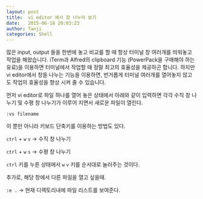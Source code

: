 ```yaml
---
layout: post
title:  vi editor 에서 창 나누어 보기
date:   2015-06-18 20:03:23
author: Tanji
categories: Shell
---
```



많은 input, output 들을 한번에 놓고 비교를 할 때 항상 터미널 창 여러개를 띄워놓고 작업을 해왔습니다. iTerm과 Alfred의 clipboard 기능 (PowerPack을 구매해야 하는 유료)을 이용하면 터미널에서 작업할 때 정말 최고의 효율성을 제공하곤 합니다. 하지만 vi editor에서 창을 나누는 기능을 이용하면, 번거롭게 터미널 여러개를 열어놓지 않고도 작업의 효율성을 향상 시켜 줄 수 있습니다. 

먼저 vi editor로 파일 하나를 열어 놓은 상태에서 아래와 같이 입력하면 각각 수직 창 나누기 및 수평 창 나누기가 이루어 지면서 새로운 파일이 열린다. 

`:vs filename`

이 뿐만 아니라 키보드 단축키를 이용하는 방법도 있다.
 
`ctrl` + `w` `v`     -\> 수직 창 나누기

`ctrl` + `w` `s`     -\> 수평 창 나누기


`ctrl` 키를 누른 상태에서 `w` `v` 키를 순서대로 눌러주는 것이다.

추가로, 해당 창에서 다른 파일을 열고 싶을때.

`:e .`            -\> 현재 디렉토리내에 파일 리스트를 보여준다.





